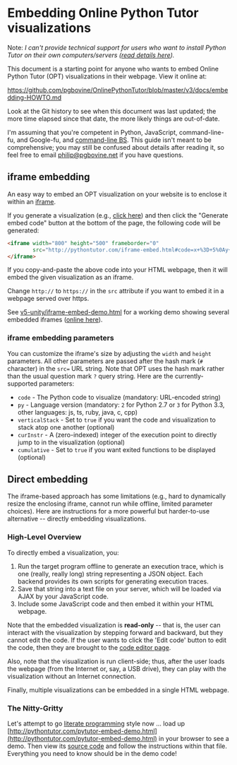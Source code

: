# Embedding Online Python Tutor visualizations

Note: *I can't provide technical support for users who want to install Python Tutor on their own computers/servers ([read details here](https://github.com/pgbovine/OnlinePythonTutor/blob/master/unsupported-features.md)).*

This document is a starting point for anyone who wants to embed
Online Python Tutor (OPT) visualizations in their webpage. View it online at:

https://github.com/pgbovine/OnlinePythonTutor/blob/master/v3/docs/embedding-HOWTO.md

Look at the Git history to see when this document was last updated; the more time
elapsed since that date, the more likely things are out-of-date.

I'm assuming that you're competent in Python, JavaScript, command-line-fu, and Google-fu,
and [command-line BS](http://www.pgbovine.net/command-line-bullshittery.htm). This guide isn't meant to be comprehensive; you may still
be confused about details after reading it, so feel free to email
philip@pgbovine.net if you have questions.


## iframe embedding

An easy way to embed an OPT visualization on your website is to enclose it within an [iframe](http://www.w3schools.com/tags/tag_iframe.asp).

If you generate a visualization (e.g., <a href="http://pythontutor.com/visualize.html#code=x+%3D+5%0Ay+%3D+10%0Az+%3D+x+%2B+y&mode=display&cumulative=false&py=2&curInstr=3">click here</a>)
and then click the "Generate embed code" button at the bottom of the page, the following code will be generated:

```html
<iframe width="800" height="500" frameborder="0"
        src="http://pythontutor.com/iframe-embed.html#code=x+%3D+5%0Ay+%3D+10%0Az+%3D+x+%2B+y&cumulative=false&py=2&curInstr=3">
</iframe>
```

If you copy-and-paste the above code into your HTML webpage, then it will embed the given visualization as an iframe.

Change `http://` to `https://` in the `src` attribute if you want to embed it in a webpage served over https.

See [v5-unity/iframe-embed-demo.html](../../v5-unity/iframe-embed-demo.html) for a working demo showing several embedded iframes ([online here](http://pythontutor.com/iframe-embed-demo.html)).


### iframe embedding parameters

You can customize the iframe's size by adjusting the `width` and `height` parameters. All other parameters are passed
after the hash mark (`#` character) in the `src=` URL string. Note that OPT uses the hash mark rather than the usual
question mark `?` query string. Here are the currently-supported parameters:

- `code` - The Python code to visualize (mandatory: URL-encoded string)
- `py` - Language version (mandatory: `2` for Python 2.7 or `3` for Python 3.3, other languages: js, ts, ruby, java, c, cpp)
- `verticalStack` - Set to `true` if you want the code and visualization to stack atop one another (optional)
- `curInstr` - A (zero-indexed) integer of the execution point to directly jump to in the visualization (optional)
- `cumulative` - Set to `true` if you want exited functions to be displayed (optional)


## Direct embedding

The iframe-based approach has some limitations (e.g., hard to dynamically resize the enclosing iframe,
cannot run while offline, limited parameter choices).
Here are instructions for a more powerful but harder-to-use alternative -- directly embedding visualizations.


### High-Level Overview

To directly embed a visualization, you:

1. Run the target program offline to generate an execution trace, which is one (really, really long) string representing a JSON object. Each backend provides its own scripts for generating execution traces.
2. Save that string into a text file on your server, which will be loaded via AJAX by your JavaScript code.
3. Include some JavaScript code and then embed it within your HTML webpage.

Note that the embedded visualization is **read-only** -- that is, the user can interact with the visualization
by stepping forward and backward, but they cannot edit the code.
If the user wants to click the 'Edit code' button to edit the code, then they are
brought to the [code editor page](http://pythontutor.com/visualize.html).

Also, note that the visualization is run client-side; thus, after the user loads the webpage (from the Internet
or, say, a USB drive), they can play with the visualization without an Internet connection.

Finally, multiple visualizations can be embedded in a single HTML webpage.


### The Nitty-Gritty

Let's attempt to go [literate programming](http://en.wikipedia.org/wiki/Literate_programming) style now ... load up
[http://pythontutor.com/pytutor-embed-demo.html](http://pythontutor.com/pytutor-embed-demo.html) in
your browser to see a demo. Then view its [source code](https://github.com/pgbovine/OnlinePythonTutor/blob/master/v5-unity/pytutor-embed-demo.html) and follow the instructions within that file. Everything you need to know should be in the demo code!
